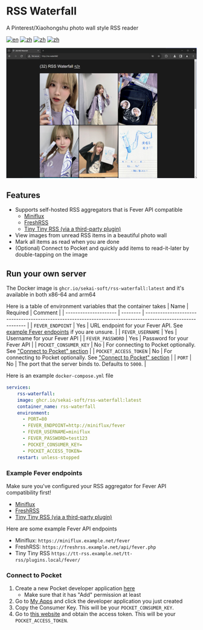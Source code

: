 # RSS Waterfall
A Pinterest/Xiaohongshu photo wall style RSS reader

[![en](https://img.shields.io/badge/lang-en-blue.svg)](https://github.com/sekai-soft/rss-waterfall/blob/master/README.md)
[![zh](https://img.shields.io/badge/中文文档-red.svg)](https://github.com/sekai-soft/rss-waterfall/blob/master/README.zh.md)
[![zh](https://img.shields.io/badge/docker-amd64-orange)](https://github.com/sekai-soft/rss-waterfall/pkgs/container/rss-waterfall)
[![zh](https://img.shields.io/badge/docker-arm64-teal)](https://github.com/sekai-soft/rss-waterfall/pkgs/container/rss-waterfall)

<img src="./screenshot.png" alt="Screenshot of the application" width="768"/>

## Features
* Supports self-hosted RSS aggregators that is Fever API compatible
    * [Miniflux](https://miniflux.app/docs/fever.html)
    * [FreshRSS](https://freshrss.github.io/FreshRSS/en/users/06_Mobile_access.html)
    * [Tiny Tiny RSS (via a third-party plugin)](https://github.com/DigitalDJ/tinytinyrss-fever-plugin)
* View images from unread RSS items in a beautiful photo wall
* Mark all items as read when you are done
* (Optional) Connect to Pocket and quickly add items to read-it-later by double-tapping on the image

## Run your own server
The Docker image is `ghcr.io/sekai-soft/rss-waterfall:latest` and it's available in both x86-64 and arm64

Here is a table of environment variables that the container takes
| Name                  | Required | Comment                                                                                                     |
| --------------------- | -------- | ----------------------------------------------------------------------------------------------------------- |
| `FEVER_ENDPOINT`      | Yes      | URL endpoint for your Fever API. See [example Fever endpoints](#example-fever-endpoints) if you are unsure. |
| `FEVER_USERNAME`      | Yes      | Username for your Fever API                                                                                 |
| `FEVER_PASSWORD`      | Yes      | Password for your Fever API                                                                                 |
| `POCKET_CONSUMER_KEY` | No       | For connecting to Pocket optionally. See ["Connect to Pocket" section](#connect-to-pocket)                  |
| `POCKET_ACCESS_TOKEN` | No       | For connecting to Pocket optionally. See ["Connect to Pocket" section](#connect-to-pocket)                  |
| `PORT`                | No       | The port that the server binds to. Defaults to `5000`.                                                      |

Here is an example `docker-compose.yml` file
```yml
services:
    rss-waterfall:
    image: ghcr.io/sekai-soft/rss-waterfall:latest
    container_name: rss-waterfall
    environment:
      - PORT=80
      - FEVER_ENDPOINT=http://miniflux/fever
      - FEVER_USERNAME=miniflux
      - FEVER_PASSWORD=test123
      - POCKET_CONSUMER_KEY=
      - POCKET_ACCESS_TOKEN=
    restart: unless-stopped
```

### Example Fever endpoints
Make sure you've configured your RSS aggregator for Fever API compatibility first!

* [Miniflux](https://miniflux.app/docs/fever.html)
* [FreshRSS](https://freshrss.github.io/FreshRSS/en/users/06_Mobile_access.html)
* [Tiny Tiny RSS (via a third-party plugin)](https://github.com/DigitalDJ/tinytinyrss-fever-plugin)

Here are some example Fever API endpoints
* Miniflux: `https://miniflux.example.net/fever`
* FreshRSS: `https://freshrss.example.net/api/fever.php`
* Tiny Tiny RSS `https://tt-rss.example.net/tt-rss/plugins.local/fever/`

### Connect to Pocket
1. Create a new Pocket developer application [here](https://getpocket.com/developer/apps/new)
    * Make sure that it has "Add" permission at least
2. Go to [My Apps](https://getpocket.com/developer/apps/) and click the developer application you just created
3. Copy the Consumer Key. This will be your `POCKET_CONSUMER_KEY`.
4. Go to [this website](https://reader.fxneumann.de/plugins/oneclickpocket/auth.php) and obtain the access token. This will be your `POCKET_ACCESS_TOKEN`.

